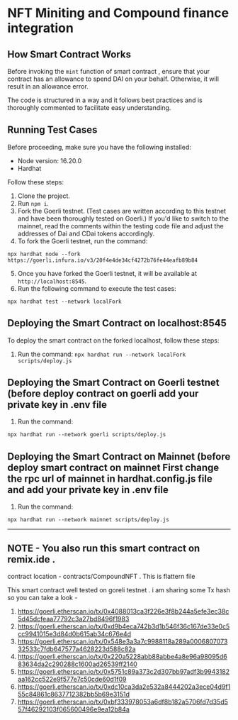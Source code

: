 # NFT Miniting and Compound finance integration

## How Smart Contract Works

Before invoking the `mint` function of smart contract , ensure that your contract has an allowance to spend DAI on your behalf. Otherwise, it will result in an allowance error.

The code is structured in a way and it follows best practices and is thoroughly commented to facilitate easy understanding.

## Running Test Cases

Before proceeding, make sure you have the following installed:

- Node version: 16.20.0
- Hardhat

Follow these steps:

1. Clone the project.
2. Run `npm i`.
3. Fork the Goerli testnet. (Test cases are written according to this testnet and have been thoroughly tested on Goerli.) If you'd like to switch to the mainnet, read the comments within the testing code file and adjust the addresses of Dai and CDai tokens accordingly.
4. To fork the Goerli testnet, run the command:

``` npx hardhat node --fork https://goerli.infura.io/v3/20f4e4de34cf4272b76fe44eafb89b84 ```

5. Once you have forked the Goerli testnet, it will be available at `http://localhost:8545`.
6. Run the following command to execute the test cases:

``` npx hardhat test --network localFork ```

## Deploying the Smart Contract on localhost:8545

To deploy the smart contract on the forked localhost, follow these steps:

1. Run the command:
``` npx hardhat run --network localFork scripts/deploy.js ```

## Deploying the Smart Contract on Goerli testnet (before deploy contract on goerli add your private key in .env file

1. Run the command:

``` npx hardhat run --network goerli scripts/deploy.js ```

## Deploying the Smart Contract on Mainnet (before deploy smart contract on mainnet First change the rpc url of mainnet in hardhat.config.js file and add your private key in .env file

1. Run the command:

``` npx hardhat run --network mainnet scripts/deploy.js ```

---

## NOTE - You also run this smart contract on remix.ide . 

contract location - contracts/CompoundNFT . This is flattern file

This smart contract well tested on goreli testnet . i am sharing some Tx hash so you can take a look - 

1. https://goerli.etherscan.io/tx/0x4088013ca3f226e3f8b244a5efe3ec38c5d45dcfeaa77792c3a27bd8496f1983
2. https://goerli.etherscan.io/tx/0xd9b4eca742b3d1b546f36c167de33e0c5cc9941015e3d84d0b615ab34c676e4d
3. https://goerli.etherscan.io/tx/0x548e3a3a7c9988118a289a000680707332533c7fdb647577a4628223d588c82a
4. https://goerli.etherscan.io/tx/0x220a5228abb88abbe4a8e96a98095d683634da2c290288c1600ad26539ff2140
5. https://goerli.etherscan.io/tx/0x5751c89a373c2d307bb97adf3b9943182aa162cc522e9f577e7c50cde60d1f09
6. https://goerli.etherscan.io/tx/0xdc10ca3da2e532a8444202a3ece04d9f155c84861c8637712382bb5b69e3151d
7. https://goerli.etherscan.io/tx/0xbf333978053a6df8b182a5706fd7d35d557f46292103f065600496e9ea12b84a
